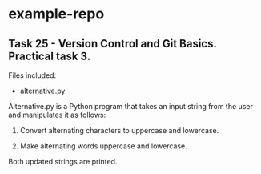 # example-repo
## Task 25 - Version Control and Git Basics. Practical task 3.

Files included:
* alternative.py

Alternative.py is a Python program that takes an input string from
the user and manipulates it as follows:

1) Convert alternating characters to uppercase and lowercase.

2) Make alternating words uppercase and lowercase.

Both updated strings are printed.